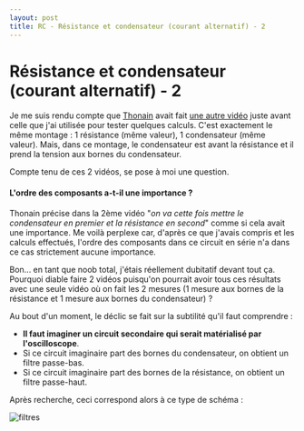 ```yaml
---
layout: post
title: RC - Résistance et condensateur (courant alternatif) - 2
---
```

# Résistance et condensateur (courant alternatif) - 2

Je me suis rendu compte que [Thonain][1] avait fait [une autre vidéo][2] juste avant celle que j'ai utilisée pour tester quelques calculs.
C'est exactement le même montage : 1 résistance (même valeur), 1 condensateur (même valeur).
Mais, dans ce montage, le condensateur est avant la résistance et il prend la tension aux bornes du condensateur.

Compte tenu de ces 2 vidéos, se pose à moi une question.

#### L'ordre des composants a-t-il une importance ?

Thonain précise dans la 2ème vidéo "*on va cette fois mettre le condensateur en premier et la résistance en second*" comme si cela avait une importance. Me voilà perplexe car, d'après ce que j'avais compris et les calculs effectués, l'ordre des composants dans ce circuit en série n'a dans ce cas strictement aucune importance.

Bon... en tant que noob total, j'étais réellement dubitatif devant tout ça. Pourquoi diable faire 2 vidéos puisqu'on pourrait avoir tous ces résultats avec une seule vidéo où on fait les 2 mesures (1 mesure aux bornes de la résistance et 1 mesure aux bornes du condensateur) ? 

Au bout d'un moment, le déclic se fait sur la subtilité qu'il faut comprendre :
- **Il faut imaginer un circuit secondaire qui serait matérialisé par l'oscilloscope**.
- Si ce circuit imaginaire part des bornes du condensateur, on obtient un filtre passe-bas.
- Si ce circuit imaginaire part des bornes de la résistance, on obtient un filtre passe-haut.

Après recherche, ceci correspond alors à ce type de schéma :

![filtres][3]





[1]: https://www.youtube.com/playlist?list=PLu-QLFNiuxva1LY5CyBa7UJBZkIh5bi_G
[2]: https://www.youtube.com/watch?v=E1-M3a2ZbUk
[3]: https://conurb.github.io/BoardEl/assets/img/filtres-pb-ph.png "Filtres"
